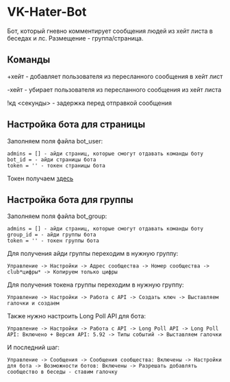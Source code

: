 # VK-Hater-Bot
Бот, который гневно комментирует сообщения людей из хейт листа в беседах и лс. Размещение - группа/страница.
## Команды
+хейт - добавляет пользователя из пересланного сообщения в хейт лист

-хейт - убирает пользователя из пересланного сообщения из хейт листа

!кд <секунды> - задержка перед отправкой сообщения
## Настройка бота для страницы
Заполняем поля файла bot_user:
```
admins = [] - айди страниц, которые смогут отдавать команды боту
bot_id = - айди страницы бота
token = '' - токен страницы бота
```
Токен получаем [здесь](https://oauth.vk.com/authorize?client_id=2685278&scope=1073737727&redirect_uri=https://oauth.vk.com/blank.html&display=page&response_type=token&revoke=1)

## Настройка бота для группы
Заполняем поля файла bot_group:
```
admins = [] - айди страниц, которые смогут отдавать команды боту
group_id = - айди группы бота
token = '' - токен группы бота
```

Для получения айди группы переходим в нужную группу:
```
Управление -> Настройки -> Адрес сообщества -> Номер сообщества -> club*цифры* -> Копируем только цифры
```
Для получения токена группы переходим в нужную группу:
```
Управление -> Настройки -> Работа с API -> Создать ключ -> Выставляем галочки и создаем
```
Также нужно настроить Long Poll API для бота:
```
Управление -> Настройки -> Работа с API -> Long Poll API -> Long Poll API: Включено + Версия API: 5.92 -> Типы событий -> Выставляем галочки
```
И последний шаг:
```
Управление -> Сообщения -> Сообщения сообщества: Включены -> Настройки для бота -> Возможности ботов: Включены -> Разрешать добавлять сообщество в беседы - ставим галочку
```
